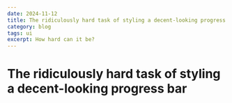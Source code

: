 ```yaml
---
date: 2024-11-12
title: The ridiculously hard task of styling a decent-looking progress bar
category: blog
tags: ui
excerpt: How hard can it be?
---
```


# The ridiculously hard task of styling a decent-looking progress bar
